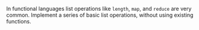 In functional languages list operations like `length`, `map`, and
`reduce` are very common. Implement a series of basic list operations,
without using existing functions.
